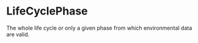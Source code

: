 LifeCyclePhase
==============

The whole life cycle or only a given phase from which environmental data are valid.
